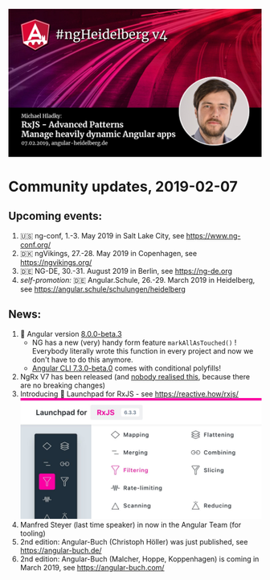 ![ngHeidelbergv4.jpg](ngHeidelbergv4.jpg)

# Community updates, 2019-02-07

## Upcoming events:

1. 🇺🇸 ng-conf, 1.-3. May 2019 in Salt Lake City, see https://www.ng-conf.org/
1. 🇩🇰 ngVikings, 27.-28. May 2019 in Copenhagen, see https://ngvikings.org/
1. 🇩🇪 NG-DE, 30.-31. August 2019 in Berlin, see https://ng-de.org
1. _self-promotion:_ 🇩🇪 Angular.Schule, 26.-29. March 2019 in Heidelberg, see https://angular.schule/schulungen/heidelberg



## News:

1. :rocket: Angular version [8.0.0-beta.3](https://github.com/angular/angular/blob/master/CHANGELOG.md#800-beta3-2019-02-06)
    -  NG has a new (very) handy form feature `markAllAsTouched()` ! Everybody literally wrote this function in every project and now we don't have to do this anymore.
    - [Angular CLI 7.3.0-beta.0](https://github.com/angular/angular-cli/releases/tag/v7.3.0-beta.0) comes with conditional polyfills!
1. NgRx V7 has been released (and [nobody realised this](https://twitter.com/brandontroberts/status/1088081041535979520), because there are no breaking changes)
1. Introducing 🚀 Launchpad for RxJS - see https://reactive.how/rxjs/
   ![ngHeidelbergv4_rxjs_launchpad.jpg](ngHeidelbergv4_rxjs_launchpad.jpg)
1. Manfred Steyer (last time speaker) in now in the Angular Team (for tooling)
1. 2nd edition: Angular-Buch (Christoph Höller) was just published, see https://angular-buch.de/
1. 2nd edition: Angular-Buch (Malcher, Hoppe, Koppenhagen) is coming in March 2019, see https://angular-buch.com/
